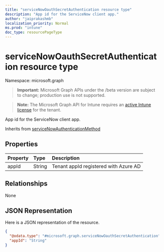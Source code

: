 ```yaml
---
title: "serviceNowOauthSecretAuthentication resource type"
description: "App id for the ServiceNow client app."
author: "jaiprakashmb"
localization_priority: Normal
ms.prod: "intune"
doc_type: resourcePageType
---
```


# serviceNowOauthSecretAuthentication resource type

Namespace: microsoft.graph

> **Important:** Microsoft Graph APIs under the /beta version are subject to change; production use is not supported.

> **Note:** The Microsoft Graph API for Intune requires an [active Intune license](https://go.microsoft.com/fwlink/?linkid=839381) for the tenant.

App id for the ServiceNow client app.


Inherits from [serviceNowAuthenticationMethod](../resources/intune-servicenowconnectorservice-servicenowauthenticationmethod.md)

## Properties
|Property|Type|Description|
|:---|:---|:---|
|appId|String|Tenant appId registered with Azure AD|

## Relationships
None

## JSON Representation
Here is a JSON representation of the resource.
<!-- {
  "blockType": "resource",
  "@odata.type": "microsoft.graph.serviceNowOauthSecretAuthentication"
}
-->
``` json
{
  "@odata.type": "#microsoft.graph.serviceNowOauthSecretAuthentication",
  "appId": "String"
}
```
